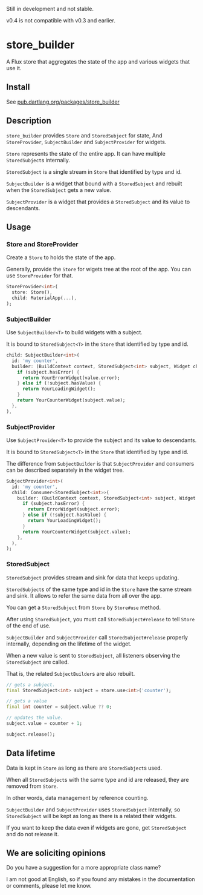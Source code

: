 Still in development and not stable.

v0.4 is not compatible with v0.3 and earlier.

# store_builder

A Flux store that aggregates the state of the app
and various widgets that use it.

## Install

See [pub.dartlang.org/packages/store_builder](https://pub.dartlang.org/packages/store_builder#-installing-tab-)

## Description

`store_builder` provides `Store` and `StoredSubject` for state,
And `StoreProvider`, `SubjectBuilder` and `SubjectProvider` for widgets.

`Store` represents the state of the entire app.
It can have multiple `StoredSubject`s internally.

`StoredSubject` is a single stream in `Store` that identified by type and id.

`SubjectBuilder` is a widget that bound with a `StoredSubject`
and rebuilt when the `StoredSubject` gets a new value.

`SubjectProvider` is a widget that provides a `StoredSubject`
and its value to descendants.

## Usage

### Store and StoreProvider

Create a `Store` to holds the state of the app.

Generally, provide the `Store` for wigets tree at the root of the app.
You can use `StoreProvider` for that.

```dart
StoreProvider<int>(
  store: Store(),
  child: MaterialApp(...),
);
```

### SubjectBuilder

Use `SubjectBuilder<T>` to build widgets with a subject.

It is bound to `StoredSubject<T>` in the `Store` that identified by type and id.

```dart
child: SubjectBuilder<int>(
  id: 'my counter',
  builder: (BuildContext context, StoredSubject<int> subject, Widget child) {
    if (subject.hasError) {
      return YourErrorWidget(value.error);
    } else if (!subject.hasValue) {
      return YourLoadingWidget();
    }
    return YourCounterWidget(subject.value);
  },
),
```

### SubjectProvider

Use `SubjectProvider<T>` to provide the subject and its value to descendants.

It is bound to `StoredSubject<T>` in the `Store` that identified by type and id.

The difference from `SubjectBuilder` is that `SubjectProvider` and
consumers can be described separately in the widget tree.

```dart
SubjectProvider<int>(
  id: 'my counter',
  child: Consumer<StoredSubject<int>>(
    builder: (BuildContext context, StoredSubject<int> subject, Widget child) {
      if (subject.hasError) {
        return ErrorWidget(subject.error);
      } else if (!subject.hasValue) {
        return YourLoadingWidget();
      }
      return YourCounterWidget(subject.value);
    },
  ),
);
```

### StoredSubject

`StoredSubject` provides stream and sink for data that keeps updating.

`StoredSubject`s of the same type and id in the `Store` have the same stream
and sink. It allows to refer the same data from all over the app.

You can get a `StoredSubject` from `Store` by `Store#use` method.

After using `StoredSubject`, you must call `StoredSubject#release`
to tell `Store` of the end of use.

`SubjectBuilder` and `SubjectProvider` call `StoredSubject#release` properly
internally, depending on the lifetime of the widget.

When a new value is sent to `StoredSubject`,
all listeners observing the `StoredSubject` are called.

That is, the related `SubjectBuilder`s are also rebuilt.

```dart
// gets a subject.
final StoredSubject<int> subject = store.use<int>('counter');

// gets a value
final int counter = subject.value ?? 0;

// updates the value.
subject.value = counter + 1;

subject.release();
```

## Data lifetime

Data is kept in `Store` as long as there are `StoredSubject`s used.

When all `StoredSubject`s with the same type and id are released,
they are removed from `Store`.

In other words, data management by reference counting.

`SubjectBuilder` and `SubjectProvider` uses `StoredSubject` internally,
so `StoredSubject` will be kept as long as there is a related their widgets.

If you want to keep the data even if widgets are gone,
get `StoredSubject` and do not release it.

## We are soliciting opinions

Do you have a suggestion for a more appropriate class name?

I am not good at English,
so if you found any mistakes in the documentation or comments,
please let me know.
